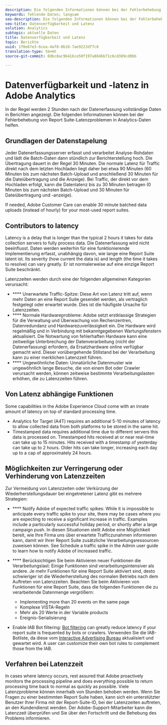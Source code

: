 ```yaml
---
description: Die folgenden Informationen können bei der Fehlerbehebung von Report Suite-Latenzproblemen in Analytics-Daten helfen.
keywords: fehlende Daten; langsam
seo-description: Die folgenden Informationen können bei der Fehlerbehebung von Report Suite-Latenzproblemen in Analytics-Daten helfen.
seo-title: Datenverfügbarkeit und Latenz
solution: Analytics
subtopic: aktuelle Daten
title: Datenverfügbarkeit und Latenz
topic: Berichte
uuid: 1f0e67e3-6cea-4af8-8b18-7ae9223df7c8
translation-type: tm+mt
source-git-commit: 0dbc8ac9b416ce50f197a884bb71c6cd389cd0bb

---
```



# Datenverfügbarkeit und -latenz in Adobe Analytics

In der Regel werden 2 Stunden nach der Datenerfassung vollständige Daten in Berichten angezeigt. Die folgenden Informationen können bei der Fehlerbehebung von Report Suite-Latenzproblemen in Analytics-Daten helfen.

## Grundlagen der Datenstapelung

Jeder Datenerfassungsserver erfasst und verarbeitet Analyse-Rohdaten und lädt die Batch-Daten dann stündlich zur Berichterstellung hoch. Die Übertragung dauert in der Regel 30 Minuten. Die normale Latenz für Traffic direkt nach dem letzten Hochladen liegt daher bei etwa 90 Minuten (60 Minuten bis zum nächsten Batch-Upload und anschließend 30 Minuten für die Dateiübertragung und die Anzeige). Bei Traffic, der direkt vor dem Hochladen erfolgt, kann die Datenlatenz bis zu 30 Minuten betragen (0 Minuten bis zum nächsten Batch-Upload und 30 Minuten für Dateiübertragung und -anzeige).

If needed, Adobe Customer Care can enable 30 minute batched data uploads (instead of hourly) for your most-used report suites.

## Contributors to latency

Latency is a delay that is longer than the typical 2 hours it takes for data collection servers to fully process data. Die Datenerfassung wird nicht beeinflusst. Daten werden weiterhin für eine funktionierende Implementierung erfasst, unabhängig davon, wie lange eine Report Suite latent ist. Its severity (how current the data is) and length (the time it takes to resolve) can vary greatly. Er ist normalerweise auf eine einzige Report Suite beschränkt.

Latenzzeiten werden durch eine der folgenden allgemeinen Kategorien verursacht:

* **** Unerwartete Traffic-Spitze: Diese Art von Latenz tritt auf, wenn mehr Daten an eine Report Suite gesendet werden, als vertraglich festgelegt oder erwartet wurde. Dies ist die häufigste Ursache für Latenzzeiten.
* **** Normale Hardwareprobleme: Adobe setzt erstklassige Strategien für die Verwaltung und Überwachung von Rechenzentren, Datenredundanz und Hardwarezuverlässigkeit ein. Die Hardware wird regelmäßig und in Verbindung mit bekanntgegebenen Wartungsfenstern aktualisiert. Die Notwartung von fehlerhaften Hardware kann eine zeitweilige Unterbrechung der Datenverarbeitung (nicht der Datenerfassung) erfordern, da Ersatzhardware online verfügbar gemacht wird. Dieser vorübergehende Stillstand bei der Verarbeitung kann zu einer merklichen Latenzzeit führen.
* **** Ungewöhnliche Daten: Unnatürliche Datenmuster wie ungewöhnlich lange Besuche, die von einem Bot oder Crawler verursacht werden, können zeitweise bestimmte Verarbeitungslasten erhöhen, die zu Latenzzeiten führen.

## Von Latenz abhängige Funktionen

Some capabilities in the Adobe Experience Cloud come with an innate amount of latency on top of standard processing time.

* Analytics for Target (A4T) requires an additional 5-10 minutes of latency to allow collected data from both platforms to be stored in the same hit.
* Timestamped data requires additional time due to different servers this data is processed on. Timestamped hits received at or near real-time can take up to 15 minutes. Hits received with a timestamp of yesterday can take up to 2 hours. Older hits can take longer, increasing each day up to a cap of approximately 24 hours.

## Möglichkeiten zur Verringerung oder Verhinderung von Latenzzeiten

Zur Vermeidung von Latenzzeiten oder Verkürzung der Wiederherstellungsdauer bei eingetretener Latenz gibt es mehrere Strategien:

* **** Notify Adobe of expected traffic spikes: While it is impossible to anticipate every traffic spike to your site, there may be cases where you are expecting to receive a significant increase in traffic. Examples include a particularly successful holiday period, or shortly after a large campaign push. In diesen Situationen stellt Adobe eine Möglichkeit bereit, wie Ihre Firma uns über erwartete Trafficzunahmen informieren kann, damit wir Ihrer Report Suite zusätzliche Verarbeitungsressourcen zuweisen können. See Schedule a traffic spike in the Admin user guide to learn how to notify Adobe of increased traffic.[](../admin/c-traffic-management/t-traffic-schedule-spike.md)
* **** Berücksichtigen Sie beim Aktivieren neuer Funktionen die Verarbeitungslast: Einige Funktionen sind verarbeitungsintensiver als andere. Je mehr Funktionen für eine Report Suite aktiviert sind, desto schwieriger ist die Wiederherstellung des normalen Betriebs nach dem Auftreten von Latenzzeiten. Beachten Sie beim Aktivieren von Funktionen für eine Report Suite, dass die folgenden Funktionen die zu verarbeitende Datenmenge vergrößern:

   * Implementing more than 20 events on the same page
   * Komplexe VISTA-Regeln
   * Mehr als 20 Werte in der Variable products
   * Ereignis-Serialisierung

* Enable IAB Bot filtering: [Bot filtering](https://marketing.adobe.com/resources/help/en_US/admin/c_bot_rules.html) can greatly reduce latency if your report suite is frequented by bots or crawlers. Verwenden Sie die IAB-Botliste, da diese vom [Interactive Advertising Bureau](https://www.iab.net/about_the_iab) aktualisiert und gewartet wird. A user can customize their own bot rules to complement those from the IAB.

## Verfahren bei Latenzzeit

In cases where latency occurs, rest assured that Adobe proactively monitors the processing pipeline and does everything possible to return processing time back to normal as quickly as possible. Viele Latenzprobleme können innerhalb von Stunden behoben werden. Wenn Sie Fragen zu einer bestimmten Report Suite haben, kann sich ein unterstützter Benutzer Ihrer Firma mit der Report-Suite-ID, bei der Latenzzeiten auftreten, an den Kundendienst wenden. Der Adobe-Support-Mitarbeiter kann die Latenzzeit überprüfen und Sie über den Fortschritt und die Behebung des Problems informieren.
